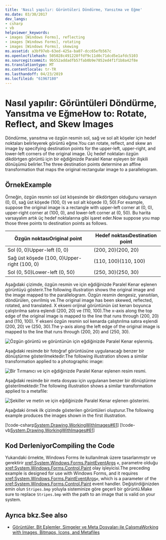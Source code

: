 ```yaml
---
title: 'Nasıl yapılır: Görüntüleri Döndürme, Yansıtma ve Eğme'
ms.date: 03/30/2017
dev_langs:
- csharp
- vb
helpviewer_keywords:
- images [Windows Forms], reflecting
- images [Windows Forms], rotating
- images [Windows Forms], skewing
ms.assetid: a3bf97eb-63ed-425a-ba07-dcc65efb567c
ms.openlocfilehash: 505028c491228ffdf9c11d0c71dcd5e1afdc5103
ms.sourcegitcommit: 9b552addadfb57fab0b9e7852ed4f1f1b8a42f8e
ms.translationtype: MT
ms.contentlocale: tr-TR
ms.lasthandoff: 04/23/2019
ms.locfileid: "61967180"
---
```

# <a name="how-to-rotate-reflect-and-skew-images"></a><span data-ttu-id="25f12-102">Nasıl yapılır: Görüntüleri Döndürme, Yansıtma ve Eğme</span><span class="sxs-lookup"><span data-stu-id="25f12-102">How to: Rotate, Reflect, and Skew Images</span></span>
<span data-ttu-id="25f12-103">Döndürme, yansıtma ve özgün resmin sol, sağ ve sol alt köşeler için hedef noktaları belirleyerek görüntü eğme.</span><span class="sxs-lookup"><span data-stu-id="25f12-103">You can rotate, reflect, and skew an image by specifying destination points for the upper-left, upper-right, and lower-left corners of the original image.</span></span> <span data-ttu-id="25f12-104">Üç hedef noktaları özgün dikdörtgen görüntü için bir eğdiğinizde Paralel Kenar eşleyen bir ilişkili dönüşümü belirler.</span><span class="sxs-lookup"><span data-stu-id="25f12-104">The three destination points determine an affine transformation that maps the original rectangular image to a parallelogram.</span></span>  
  
## <a name="example"></a><span data-ttu-id="25f12-105">Örnek</span><span class="sxs-lookup"><span data-stu-id="25f12-105">Example</span></span>  
 <span data-ttu-id="25f12-106">Örneğin, özgün resmin sol üst köşesinde bir dikdörtgen olduğunu varsayın (0, 0), sağ üst köşede (100, 0) ve sol alt köşede (0, 50).</span><span class="sxs-lookup"><span data-stu-id="25f12-106">For example, suppose the original image is a rectangle with upper-left corner at (0, 0), upper-right corner at (100, 0), and lower-left corner at (0, 50).</span></span> <span data-ttu-id="25f12-107">Bu harita varsayalım artık üç hedef noktalarına gibi işaret eder.</span><span class="sxs-lookup"><span data-stu-id="25f12-107">Now suppose you map those three points to destination points as follows.</span></span>  
  
|<span data-ttu-id="25f12-108">Özgün noktası</span><span class="sxs-lookup"><span data-stu-id="25f12-108">Original point</span></span>|<span data-ttu-id="25f12-109">Hedef noktası</span><span class="sxs-lookup"><span data-stu-id="25f12-109">Destination point</span></span>|  
|--------------------|-----------------------|  
|<span data-ttu-id="25f12-110">Sol (0, 0)</span><span class="sxs-lookup"><span data-stu-id="25f12-110">Upper-left (0, 0)</span></span>|<span data-ttu-id="25f12-111">(200, 20)</span><span class="sxs-lookup"><span data-stu-id="25f12-111">(200, 20)</span></span>|  
|<span data-ttu-id="25f12-112">Sağ üst köşede (100, 0)</span><span class="sxs-lookup"><span data-stu-id="25f12-112">Upper-right (100, 0)</span></span>|<span data-ttu-id="25f12-113">(110, 100)</span><span class="sxs-lookup"><span data-stu-id="25f12-113">(110, 100)</span></span>|  
|<span data-ttu-id="25f12-114">Sol (0, 50)</span><span class="sxs-lookup"><span data-stu-id="25f12-114">Lower-left (0, 50)</span></span>|<span data-ttu-id="25f12-115">(250, 30)</span><span class="sxs-lookup"><span data-stu-id="25f12-115">(250, 30)</span></span>|  
  
 <span data-ttu-id="25f12-116">Aşağıdaki çizimde, özgün resmin ve için eğdiğinizde Paralel Kenar eşlenen görüntüyü gösterir.</span><span class="sxs-lookup"><span data-stu-id="25f12-116">The following illustration shows the original image and the image mapped to the parallelogram.</span></span> <span data-ttu-id="25f12-117">Özgün resmin dengesiz, yansıtılan, döndürülen, çevrilmiş ve.</span><span class="sxs-lookup"><span data-stu-id="25f12-117">The original image has been skewed, reflected, rotated, and translated.</span></span> <span data-ttu-id="25f12-118">X ekseni orijinal görüntünün üst kenarı boyunca çalıştırılma satıra eşlendi (200, 20) ve (110, 100).</span><span class="sxs-lookup"><span data-stu-id="25f12-118">The x-axis along the top edge of the original image is mapped to the line that runs through (200, 20) and (110, 100).</span></span> <span data-ttu-id="25f12-119">Y ekseni özgün resmin sol kenarda çalıştırılma satıra eşlendi (200, 20) ve (250, 30).</span><span class="sxs-lookup"><span data-stu-id="25f12-119">The y-axis along the left edge of the original image is mapped to the line that runs through (200, 20) and (250, 30).</span></span>  
  
 ![Özgün görüntü ve görüntünün için eğdiğinizde Paralel Kenar eşlenmiş.](./media/how-to-rotate-reflect-and-skew-images/reflected-skewed-rotated-illustration.gif)  
  
 <span data-ttu-id="25f12-121">Aşağıdaki resimde bir fotoğraf görüntüsüne uygulanacağı benzer bir dönüştürme gösterilmektedir:</span><span class="sxs-lookup"><span data-stu-id="25f12-121">The following illustration shows a similar transformation applied to a photographic image:</span></span>  
  
 ![Bir Tırmanıcı ve için eğdiğinizde Paralel Kenar eşlenen resim resmi.](./media/how-to-rotate-reflect-and-skew-images/reflected-skewed-rotated-photo.png)  
  
 <span data-ttu-id="25f12-123">Aşağıdaki resimde bir meta dosyası için uygulanan benzer bir dönüştürme gösterilmektedir:</span><span class="sxs-lookup"><span data-stu-id="25f12-123">The following illustration shows a similar transformation applied to a metafile:</span></span>  
  
 ![Şekiller ve metin ve için eğdiğinizde Paralel Kenar eşlenen gösterimi.](./media/how-to-rotate-reflect-and-skew-images/reflected-skewed-rotated-metafile.png)  
  
 <span data-ttu-id="25f12-125">Aşağıdaki örnek ilk çizimde gösterilen görüntüleri oluşturur.</span><span class="sxs-lookup"><span data-stu-id="25f12-125">The following example produces the images shown in the first illustration.</span></span>  
  
 [!code-csharp[System.Drawing.WorkingWithImages#61](~/samples/snippets/csharp/VS_Snippets_Winforms/System.Drawing.WorkingWithImages/CS/Class1.cs#61)]
 [!code-vb[System.Drawing.WorkingWithImages#61](~/samples/snippets/visualbasic/VS_Snippets_Winforms/System.Drawing.WorkingWithImages/VB/Class1.vb#61)]  
  
## <a name="compiling-the-code"></a><span data-ttu-id="25f12-126">Kod Derleniyor</span><span class="sxs-lookup"><span data-stu-id="25f12-126">Compiling the Code</span></span>  
 <span data-ttu-id="25f12-127">Yukarıdaki örnekte, Windows Forms ile kullanılmak üzere tasarlanmıştır ve gerektirir <xref:System.Windows.Forms.PaintEventArgs> `e`, parametre olduğu <xref:System.Windows.Forms.Control.Paint> olay işleyicisi.</span><span class="sxs-lookup"><span data-stu-id="25f12-127">The preceding example is designed for use with Windows Forms, and it requires <xref:System.Windows.Forms.PaintEventArgs>`e`, which is a parameter of the <xref:System.Windows.Forms.Control.Paint> event handler.</span></span> <span data-ttu-id="25f12-128">Değiştirdiğinizden emin olun `Stripes.bmp` yoluyla sisteminize göre geçerli bir görüntü.</span><span class="sxs-lookup"><span data-stu-id="25f12-128">Make sure to replace `Stripes.bmp` with the path to an image that is valid on your system.</span></span>  
  
## <a name="see-also"></a><span data-ttu-id="25f12-129">Ayrıca bkz.</span><span class="sxs-lookup"><span data-stu-id="25f12-129">See also</span></span>

- [<span data-ttu-id="25f12-130">Görüntüler, Bit Eşlemler, Simgeler ve Meta Dosyaları ile Çalışma</span><span class="sxs-lookup"><span data-stu-id="25f12-130">Working with Images, Bitmaps, Icons, and Metafiles</span></span>](working-with-images-bitmaps-icons-and-metafiles.md)
